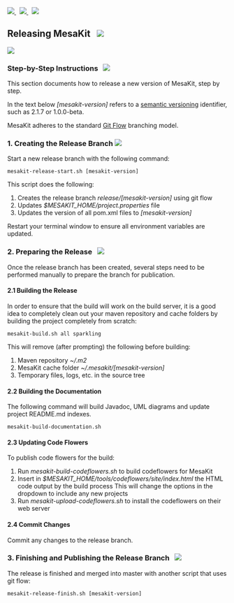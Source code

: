 
<a href="https://github.com/Telenav/mesakit">
<img src="https://telenav.github.io/telenav-assets/images/icons/github-32.png" srcset="https://telenav.github.io/telenav-assets/images/icons/github-32-2x.png 2x"/>
</a>
&nbsp;
<a href="https://twitter.com/openmesakit">
<img src="https://telenav.github.io/telenav-assets/images/logos/twitter/twitter-32.png" srcset="https://telenav.github.io/telenav-assets/images/logos/twitter/twitter-32-2x.png 2x"/>
</a>
&nbsp;
<a href="https://mesakit.zulipchat.com">
<img src="https://telenav.github.io/telenav-assets/images/logos/zulip/zulip-32.png" srcset="https://telenav.github.io/telenav-assets/images/logos/zulip/zulip-32-2x.png 2x"/>
</a>


## Releasing MesaKit &nbsp; <img src="https://telenav.github.io/telenav-assets/images/icons/rocket-32.png" srcset="https://telenav.github.io/telenav-assets/images/icons/rocket-32-2x.png 2x"></img>

<img src="https://telenav.github.io/telenav-assets/images/icons/horizontal-line-512.png" srcset="https://telenav.github.io/telenav-assets/images/separators/horizontal-line-512-2x.png 2x"></img>

### Step-by-Step Instructions &nbsp; <img src="https://telenav.github.io/telenav-assets/images/icons/footprints-32.png" srcset="https://telenav.github.io/telenav-assets/images/icons/footprints-32-2x.png 2x"></img>

This section documents how to release a new version of MesaKit, step by step.

In the text below *\[mesakit-version\]* refers to a [semantic versioning](https://semver.org) identifier, such
as 2.1.7 or 1.0.0-beta.

MesaKit adheres to the standard [Git Flow](https://www.atlassian.com/git/tutorials/comparing-workflows/gitflow-workflow) branching model.

### 1. Creating the Release Branch <img src="https://telenav.github.io/telenav-assets/images/icons/branch-32.png" srcset="https://telenav.github.io/telenav-assets/images/icons/branch-32-2x.png 2x"></img>

Start a new release branch with the following command:

    mesakit-release-start.sh [mesakit-version]

This script does the following:

1. Creates the release branch *release/[mesakit-version\]* using git flow
2. Updates *$MESAKIT_HOME/project.properties* file
3. Updates the version of all pom.xml files to *[mesakit-version]*

Restart your terminal window to ensure all environment variables are updated.

### 2. Preparing the Release &nbsp; <img src="https://telenav.github.io/telenav-assets/images/icons/box-32.png" srcset="https://telenav.github.io/telenav-assets/images/icons/box-32-2x.png 2x"></img>

Once the release branch has been created, several steps need to be performed manually to prepare
the branch for publication.

#### 2.1 Building the Release

In order to ensure that the build will work on the build server, it is a good idea to completely
clean out your maven repository and cache folders by building the project completely from scratch:

    mesakit-build.sh all sparkling

This will remove (after prompting) the following before building:

1. Maven repository *~/.m2*
2. MesaKit cache folder *~/.mesakit/\[mesakit-version\]*
3. Temporary files, logs, etc. in the source tree

#### 2.2 Building the Documentation

The following command will build Javadoc, UML diagrams and update project README.md indexes.

    mesakit-build-documentation.sh

#### 2.3 Updating Code Flowers

To publish code flowers for the build:

1. Run *mesakit-build-codeflowers.sh* to build codeflowers for MesaKit
2. Insert in *$MESAKIT\_HOME/tools/codeflowers/site/index.html* the HTML code output by the build process
   This will change the options in the dropdown to include any new projects
3. Run *mesakit-upload-codeflowers.sh* to install the codeflowers on their web server

#### 2.4 Commit Changes

Commit any changes to the release branch.

### 3. Finishing and Publishing the Release Branch &nbsp;  <img src="https://telenav.github.io/telenav-assets/images/icons/stars-32.png" srcset="https://telenav.github.io/telenav-assets/images/icons/stars-32-2x.png 2x"></img>

The release is finished and merged into master with another script that uses git flow:

    mesakit-release-finish.sh [mesakit-version]
